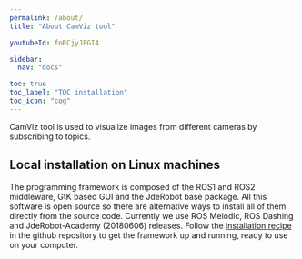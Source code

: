 ```yaml
---
permalink: /about/
title: "About CamViz tool"

youtubeId: foRCjyJFGI4

sidebar:
  nav: "docs"

toc: true
toc_label: "TOC installation"
toc_icon: "cog"
---
```



CamViz tool is used to visualize images from different cameras by subscribing to topics.



## Local installation on Linux machines

The programming framework is composed of the ROS1 and ROS2 middleware, GtK based GUI and the JdeRobot base package. All this software is open source so there are alternative ways to install all of them directly from the source code. Currently we use ROS Melodic, ROS Dashing and JdeRobot-Academy (20180606) releases. Follow the <a href="/installation/#ubuntudebian/">installation recipe</a> in the github repository to get the framework up and running, ready to use on your computer. 

